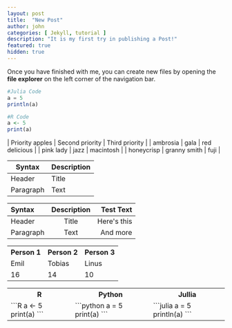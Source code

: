 ```yaml
---
layout: post
title:  "New Post"
author: john
categories: [ Jekyll, tutorial ]
description: "It is my first try in publishing a Post!"
featured: true
hidden: true
---
```


Once you have finished with me, you can create new files by opening the **file explorer** on the left corner of the navigation bar.

```julia
#Julia Code
a = 5
println(a)
```

```R
#R Code
a <- 5
print(a)
```
| Priority apples | Second priority | Third priority |
| ambrosia | gala | red delicious |
| pink lady | jazz | macintosh |
| honeycrisp | granny smith | fuji |



| Syntax      | Description |
| ----------- | ----------- |
| Header      | Title       |
| Paragraph   | Text        |


| Syntax      | Description | Test Text     |
| :---        |    :----:   |          ---: |
| Header      | Title       | Here's this   |
| Paragraph   | Text        | And more      |



<table style="width:100%">
  <tr>
    <th>Person 1</th>
    <th>Person 2</th>
    <th>Person 3</th>
  </tr>
  <tr>
    <td>Emil</td>
    <td>Tobias</td>
    <td>Linus</td>
  </tr>
  <tr>
    <td>16</td>
    <td>14</td>
    <td>10</td>
  </tr>
</table>



<table>
  <tr>
    <th>R</th>
    <th>Python</th>
    <th>Jullia</th>
  </tr>
  <tr>
    <td>
      ```R
      a <- 5
      print(a)
      ```
    </td>
    <td>
      ```python
      a = 5
      print(a)
      ```
    </td>
    <td>
      ```julia
      a = 5
      println(a)
      ```
    </td>
  </tr>
</table>

